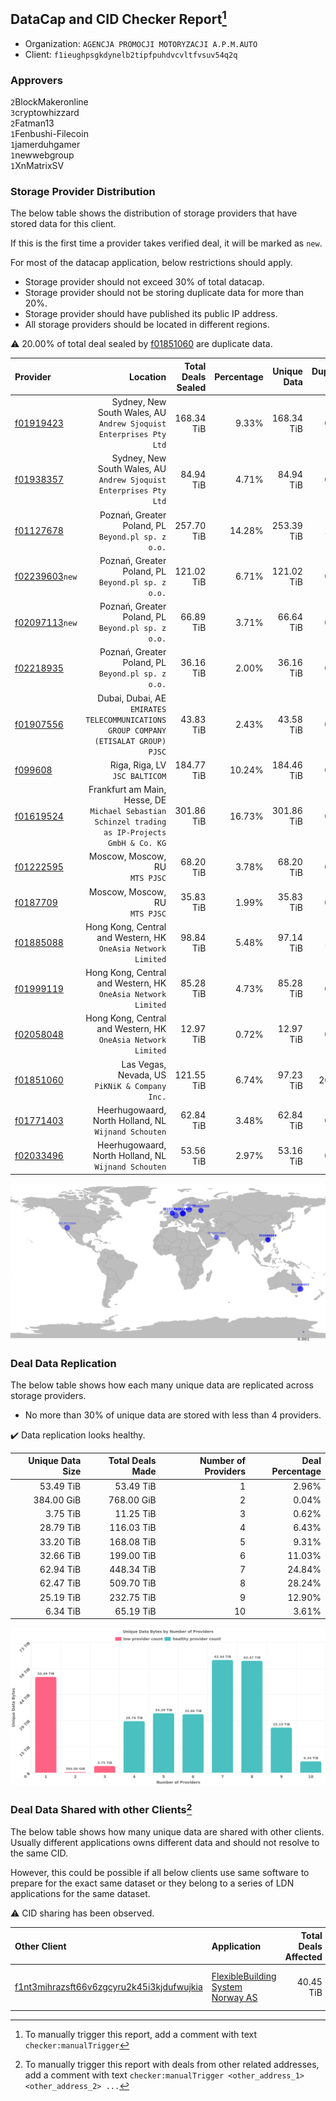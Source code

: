 ## DataCap and CID Checker Report[^1]
 - Organization: `AGENCJA PROMOCJI MOTORYZACJI A.P.M.AUTO`
 - Client: `f1ieughpsgkdynelb2tipfpuhdvcvltfvsuv54q2q`
### Approvers
`2`BlockMakeronline<br/>`3`cryptowhizzard<br/>`2`Fatman13<br/>`1`Fenbushi-Filecoin<br/>`1`jamerduhgamer<br/>`1`newwebgroup<br/>`1`XnMatrixSV

### Storage Provider Distribution
The below table shows the distribution of storage providers that have stored data for this client.

If this is the first time a provider takes verified deal, it will be marked as `new`.

For most of the datacap application, below restrictions should apply.
 - Storage provider should not exceed 30% of total datacap.
 - Storage provider should not be storing duplicate data for more than 20%.
 - Storage provider should have published its public IP address.
 - All storage providers should be located in different regions.

⚠️ 20.00% of total deal sealed by [f01851060](https://filfox.info/en/address/f01851060) are duplicate data.

| Provider                                                    |                                                                                           Location | Total Deals Sealed | Percentage | Unique Data | Duplicate Deals |
| :---------------------------------------------------------- | -------------------------------------------------------------------------------------------------: | -----------------: | ---------: | ----------: | --------------: |
| [f01919423](https://filfox.info/en/address/f01919423)       |                              Sydney, New South Wales, AU<br/>`Andrew Sjoquist Enterprises Pty Ltd` |         168.34 TiB |      9.33% |  168.34 TiB |           0.00% |
| [f01938357](https://filfox.info/en/address/f01938357)       |                              Sydney, New South Wales, AU<br/>`Andrew Sjoquist Enterprises Pty Ltd` |          84.94 TiB |      4.71% |   84.94 TiB |           0.00% |
| [f01127678](https://filfox.info/en/address/f01127678)       |                                              Poznań, Greater Poland, PL<br/>`Beyond.pl sp. z o.o.` |         257.70 TiB |     14.28% |  253.39 TiB |           1.67% |
| [f02239603](https://filfox.info/en/address/f02239603)`new`  |                                              Poznań, Greater Poland, PL<br/>`Beyond.pl sp. z o.o.` |         121.02 TiB |      6.71% |  121.02 TiB |           0.00% |
| [f02097113](https://filfox.info/en/address/f02097113)`new`  |                                              Poznań, Greater Poland, PL<br/>`Beyond.pl sp. z o.o.` |          66.89 TiB |      3.71% |   66.64 TiB |           0.37% |
| [f02218935](https://filfox.info/en/address/f02218935)       |                                              Poznań, Greater Poland, PL<br/>`Beyond.pl sp. z o.o.` |          36.16 TiB |      2.00% |   36.16 TiB |           0.00% |
| [f01907556](https://filfox.info/en/address/f01907556)       |             Dubai, Dubai, AE<br/>`EMIRATES TELECOMMUNICATIONS GROUP COMPANY (ETISALAT GROUP) PJSC` |          43.83 TiB |      2.43% |   43.58 TiB |           0.57% |
| [f099608](https://filfox.info/en/address/f099608)           |                                                                  Riga, Riga, LV<br/>`JSC BALTICOM` |         184.77 TiB |     10.24% |  184.46 TiB |           0.17% |
| [f01619524](https://filfox.info/en/address/f01619524)       | Frankfurt am Main, Hesse, DE<br/>`Michael Sebastian Schinzel trading as IP-Projects GmbH & Co. KG` |         301.86 TiB |     16.73% |  301.86 TiB |           0.00% |
| [f01222595](https://filfox.info/en/address/f01222595)       |                                                                  Moscow, Moscow, RU<br/>`MTS PJSC` |          68.20 TiB |      3.78% |   68.20 TiB |           0.00% |
| [f0187709](https://filfox.info/en/address/f0187709)         |                                                                  Moscow, Moscow, RU<br/>`MTS PJSC` |          35.83 TiB |      1.99% |   35.83 TiB |           0.00% |
| [f01885088](https://filfox.info/en/address/f01885088)       |                                   Hong Kong, Central and Western, HK<br/>`OneAsia Network Limited` |          98.84 TiB |      5.48% |   97.14 TiB |           1.72% |
| [f01999119](https://filfox.info/en/address/f01999119)       |                                   Hong Kong, Central and Western, HK<br/>`OneAsia Network Limited` |          85.28 TiB |      4.73% |   85.28 TiB |           0.00% |
| [f02058048](https://filfox.info/en/address/f02058048)       |                                   Hong Kong, Central and Western, HK<br/>`OneAsia Network Limited` |          12.97 TiB |      0.72% |   12.97 TiB |           0.00% |
| [f01851060](https://filfox.info/en/address/f01851060)       |                                                  Las Vegas, Nevada, US<br/>`PiKNiK & Company Inc.` |         121.55 TiB |      6.74% |   97.23 TiB |          20.00% |
| [f01771403](https://filfox.info/en/address/f01771403)       |                                            Heerhugowaard, North Holland, NL<br/>`Wijnand Schouten` |          62.84 TiB |      3.48% |   62.84 TiB |           0.00% |
| [f02033496](https://filfox.info/en/address/f02033496)       |                                            Heerhugowaard, North Holland, NL<br/>`Wijnand Schouten` |          53.56 TiB |      2.97% |   53.16 TiB |           0.76% |

<img src="https://raw.githubusercontent.com/data-preservation-programs/filplus-checker-assets/main/filecoin-project/filecoin-plus-large-datasets/issues/928/1695102071412.png"/>

### Deal Data Replication
The below table shows how each many unique data are replicated across storage providers.

- No more than 30% of unique data are stored with less than 4 providers.

✔️ Data replication looks healthy.

| Unique Data Size | Total Deals Made | Number of Providers | Deal Percentage |
| ---------------: | ---------------: | ------------------: | --------------: |
|        53.49 TiB |        53.49 TiB |                   1 |           2.96% |
|       384.00 GiB |       768.00 GiB |                   2 |           0.04% |
|         3.75 TiB |        11.25 TiB |                   3 |           0.62% |
|        28.79 TiB |       116.03 TiB |                   4 |           6.43% |
|        33.20 TiB |       168.08 TiB |                   5 |           9.31% |
|        32.66 TiB |       199.00 TiB |                   6 |          11.03% |
|        62.94 TiB |       448.34 TiB |                   7 |          24.84% |
|        62.47 TiB |       509.70 TiB |                   8 |          28.24% |
|        25.19 TiB |       232.75 TiB |                   9 |          12.90% |
|         6.34 TiB |        65.19 TiB |                  10 |           3.61% |

<img src="https://raw.githubusercontent.com/data-preservation-programs/filplus-checker-assets/main/filecoin-project/filecoin-plus-large-datasets/issues/928/1695102072040.png"/>

### Deal Data Shared with other Clients[^3]
The below table shows how many unique data are shared with other clients.
Usually different applications owns different data and should not resolve to the same CID.

However, this could be possible if all below clients use same software to prepare for the exact same dataset or they belong to a series of LDN applications for the same dataset.

⚠️ CID sharing has been observed.

| Other Client                                                                                                          | Application                                                                                                       | Total Deals Affected | Unique CIDs | Approvers                                                                         |
| :-------------------------------------------------------------------------------------------------------------------- | :---------------------------------------------------------------------------------------------------------------- | -------------------: | ----------: | :-------------------------------------------------------------------------------- |
| [f1nt3mihrazsft66v6zgcyru2k45i3kjdufwujkia](https://filfox.info/en/address/f1nt3mihrazsft66v6zgcyru2k45i3kjdufwujkia) | [FlexibleBuilding System Norway AS](https://github.com/filecoin-project/filecoin-plus-large-datasets/issues/1596) |            40.45 TiB |       1,273 | `1`BlockMakeronline<br/>`2`jamerduhgamer<br/>`2`laurarenpanda<br/>`2`liyunzhi-666 |

[^1]: To manually trigger this report, add a comment with text `checker:manualTrigger`

[^2]: Deals from those addresses are combined into this report as they are specified with `checker:manualTrigger`

[^3]: To manually trigger this report with deals from other related addresses, add a comment with text `checker:manualTrigger <other_address_1> <other_address_2> ...`
